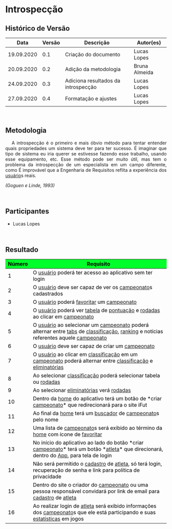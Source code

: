 # Introspecção

## Histórico de Versão

<table class="table table-striped border">
    <thead>
        <th>Data</th>
        <th>Versão </th>
        <th>Descrição</th>
        <th>Autor(es)</th>
    </thead>
    <tbody>
        <tr>
            <td> 19.09.2020 </td>
            <td> 0.1 </td>
            <td> Criação do documento </td>
            <td> Lucas Lopes</td>
        </tr>
        <tr>
            <td> 20.09.2020 </td>
            <td> 0.2 </td>
            <td> Adição da metodologia </td>
            <td> Bruna Almeida</td>
        </tr>
        <tr>
            <td> 24.09.2020 </td>
            <td> 0.3 </td>
            <td> Adiciona resultados da introspecção </td>
            <td> Lucas Lopes </td>
        </tr>
        <tr>
            <td> 27.09.2020 </td>
            <td> 0.4 </td>
            <td> Formatação e ajustes </td>
            <td> Lucas Lopes </td>
        </tr>
    </tbody>
</table>
<br>

## Metodologia

<div>
    <p align="justify">&emsp;
        A introspecção é o primeiro e mais óbvio método para tentar entender quais propriedades um sistema deve ter para
        ter sucesso.
        É imaginar que tipo de sistema eu iria querer se estivesse fazendo esse trabalho, usando esse equipamento, etc.
        Esse método pode ser muito útil, mas tem o problema da introspecção de um especialista em um campo diferente,
        como É improvável que a Engenharia de Requisitos reflita a experiência dos  <a href="../../modelagem/lexico/#usuario">usuário</a>s reais.</p>
    <p align="justify">
        <em>(Goguen e Linde, 1993)</em></p>


</div>
<br>

## Participantes
- Lucas Lopes

<br>


## Resultado
<table class="table table-striped border" style="color:black;">
    <thead style="background-color: #00ff2b;">
        <th>Número</th>
        <th>Requisito</th>
    </thead>
    <tbody>
        <tr>
            <td>1</td>
            <td>O  <a href="../../modelagem/lexico/#usuario">usuário</a> poderá ter acesso ao aplicativo sem ter login</td>
        </tr>
        <tr>
            <td>2</td>
            <td>O  <a href="../../modelagem/lexico/#usuario">usuário</a> deve ser capaz de ver os <a href="../../modelagem/lexico/#campeonato">campeonato</a>s cadastrados </td>
        </tr>
        <tr>
            <td>3</td>
            <td>O  <a href="../../modelagem/lexico/#usuario">usuário</a> poderá  <a href="../../modelagem/lexico/#favoritar">favoritar</a> um <a href="../../modelagem/lexico/#campeonato">campeonato</a> </td>
        </tr>
        <tr>
            <td>4 </td>
            <td>O  <a href="../../modelagem/lexico/#usuario">usuário</a> poderá ver  <a href="../../modelagem/lexico/#tabela">tabela</a> de  <a href="../../modelagem/lexico/#pontuacao">pontuação</a> e  <a href="../../modelagem/lexico/#rodadas">rodadas</a> ao clicar em <a href="../../modelagem/lexico/#campeonato">campeonato</a></td>
        </tr>
        <tr>
            <td>5 </td>
            <td>O  <a href="../../modelagem/lexico/#usuario">usuário</a> ao selecionar um <a href="../../modelagem/lexico/#campeonato">campeonato</a> poderá alternar entre  <a href="../../modelagem/lexico/#tabs">tabs</a> de <a href="../../modelagem/lexico/#classificacao">classificação</a>,  <a href="../../modelagem/lexico/#ranking">ranking</a> e notícias
                referentes aquele <a href="../../modelagem/lexico/#campeonato">campeonato</a> </td>
        </tr>
        <tr>
            <td>6 </td>
            <td>O  <a href="../../modelagem/lexico/#usuario">usuário</a> deve ser capaz de criar um <a href="../../modelagem/lexico/#campeonato">campeonato</a></td>
        </tr>
        <tr>
            <td>7 </td>
            <td>O  <a href="../../modelagem/lexico/#usuario">usuário</a> ao clicar em <a href="../../modelagem/lexico/#classificacao">classificação</a> em um <a href="../../modelagem/lexico/#campeonato">campeonato</a> poderá alternar entre <a href="../../modelagem/lexico/#classificacao">classificação</a> e
                 <a href="../../modelagem/lexico/#eliminatorias">eliminatórias</a></td>
        </tr>
        <tr>
            <td>8 </td>
            <td>Ao selecionar <a href="../../modelagem/lexico/#classificacao">classificação</a> poderá selecionar tabela ou  <a href="../../modelagem/lexico/#rodadas">rodadas</a></td>
        </tr>
        <tr>
            <td>9 </td>
            <td>Ao selecionar  <a href="../../modelagem/lexico/#eliminatorias">eliminatórias</a> verá  <a href="../../modelagem/lexico/#rodadas">rodadas</a></td>
        </tr>
        <tr>
            <td>10 </td>
            <td>Dentro da  <a href="../../modelagem/lexico/#home">home</a> do aplicativo terá um botão de *criar <a href="../../modelagem/lexico/#campeonato">campeonato</a>* que redirecionará para o site iFut</td>
        </tr>
        <tr>
            <td>11 </td>
            <td>Ao final da  <a href="../../modelagem/lexico/#home">home</a> terá um <a href="../../modelagem/lexico/#buscador">buscador</a> de <a href="../../modelagem/lexico/#campeonato">campeonato</a>s pelo nome</td>
        </tr>
        <tr>
            <td>12 </td>
            <td>Uma lista de <a href="../../modelagem/lexico/#campeonato">campeonato</a>s será exibido ao término da  <a href="../../modelagem/lexico/#home">home</a> com ícone de  <a href="../../modelagem/lexico/#favoritar">favoritar</a></td>
        </tr>
        <tr>
            <td>13</td>
            <td>No início do aplicativo ao lado do botão *criar <a href="../../modelagem/lexico/#campeonato">campeonato</a>* terá um botão *<a href="../../modelagem/lexico/#atleta">atleta</a>* que direcionará, dentro do <a href="../../modelagem/lexico/#App">App</a>, para tela de login</td>
        </tr>
        <tr>
            <td>14</td>
            <td>Não será permitido o <a href="../../modelagem/lexico/#cadastrar">cadastro</a> de <a href="../../modelagem/lexico/#atleta">atleta</a>, só terá login, recuperação de senha e link para política de
                privacidade</td>
        </tr>
        <tr>
            <td>15</td>
            <td>Dentro do site o criador do <a href="../../modelagem/lexico/#campeonato">campeonato</a> ou uma pessoa responsável convidará por link de email para
                <a href="../../modelagem/lexico/#cadastrar">cadastro</a> de <a href="../../modelagem/lexico/#atleta">atleta</a></td>
        </tr>
        <tr>
            <td>16</td>
            <td>Ao realizar login de <a href="../../modelagem/lexico/#atleta">atleta</a> será exibido informações dos <a href="../../modelagem/lexico/#campeonato">campeonato</a>s que ele está participando e suas
                 <a href="../../modelagem/lexico/#estatisticas">estatísticas</a> em jogos</td>
        </tr>
    </tbody>
</table>